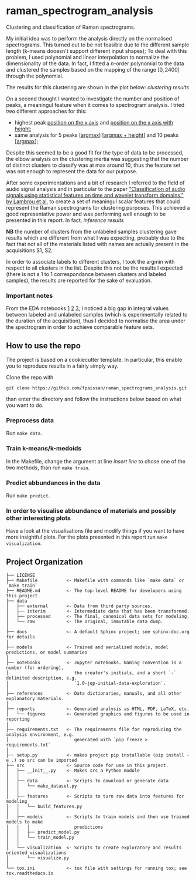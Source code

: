 raman_spectrogram_analysis
==============================

Clustering and classification of Raman spectrograms.

My initial idea was to perform the analysis directly on the normalised spectrograms. This turned out to be not feasible due to the different sample length (k-means dooesn't support different input shapes); To deal with this problem, I used polynomial and linear interpolation to normalize the dimensionality of the data. In fact, I fitted a *n*-order polynomial to the data and clustered the samples based on the mapping of the range $`[0, 2400]`$ through the polynomial.

The results for this clustering are shown in the plot below:
*clustering results*

On a second thought I wanted to investigate the number and position of peaks, a meaningul feature when it comes to spectrogram analysis. I tried two different approaches for this:
- highest peak [position on the x axis](notebooks/fp-model-with-peak1-argmax.ipynb) and [position on the x axis with height](notebooks/fp-model-with-maxpeak2d.ipynb);
- same analysis for 5 peaks \[[argmax](notebooks/fp-model-5-maxpeak-argmax.ipynb)\] \[[argmax + height](notebooks/fp-model-5-maxpeak-2d.ipynb)\] and 10 peaks \[[argmax](notebooks/fp-model-10-maxpeak-argmax.ipynb)\];

Despite this seemed to be a good fit for the type of data to be processed, the elbow analysis on the clustering inertia was suggesting that the number of distinct clusters to classify was at max around 10, thus the feature set was not enough to represent the data for our purpose.

After some experimentations and a bit of research I referred to the field of audio signal analysis and in particular to the paper ["Classification of audio signals using statistical features on time and wavelet transform domains." by Lambrou et al.](references/papers/ic982120.pdf) to create a set of meaningul scalar features that could represent the Raman spectrograms for clustering purposes.
This achieved a good representative power and was performing well enough to be presented in this report. In fact, *inference results*

**NB** the number of clusters from the unlabeled samples clustering gave results which are different from what I was expecting, probably due to the fact that not all of the materials listed with names are actually present in the acquisitions S1, S2.

In order to associate labels to different clusters, I took the argmin with respect to all clusters in the list.
Despite this not be the results I expected (there is not a 1 to 1 correspondance between clusters and labeled samples), the results are reported for the sake of evaluation.

### Important notes
From the EDA notebooks [1](notebooks/fp-eda-S1-raman-data.ipynb) [2](notebooks/fp-eda-S2-raman-data.ipynb) [3](notebooks/README-consegne.pynb), I noticed a big gap in integral values between labeled and unlabeled samples (which is experimentally related to the duration of the acquisition), thus I decided to normalise the area under the spectrogram in order to achieve comparable feature sets.

## How to use the repo

The project is based on a cookiecutter template. In particular, this enable you to reproduce results in a fairly simply way.

Clone the repo with 

`git clone https://github.com/fpaissan/raman_spectrograms_analysis.git`

than enter the directory and follow the instructions below based on what you want to do.

### Preprocess data
Run `make data`.

### Train k-means/k-medoids
In the Makefile, change the argument at line *insert line* to chose one of the two methods, than run `make train`.

### Predict abbundances in the data
Run `make predict`.

### In order to visualise abbundance of materials and possibly other interesting plots
Have a look at the visualisations file and modify things if you want to have more insightful plots.
For the plots presented in this report run `make visualization`.

Project Organization
------------

    ├── LICENSE
    ├── Makefile           <- Makefile with commands like `make data` or `make train`
    ├── README.md          <- The top-level README for developers using this project.
    ├── data
    │   ├── external       <- Data from third party sources.
    │   ├── interim        <- Intermediate data that has been transformed.
    │   ├── processed      <- The final, canonical data sets for modeling.
    │   └── raw            <- The original, immutable data dump.
    │
    ├── docs               <- A default Sphinx project; see sphinx-doc.org for details
    │
    ├── models             <- Trained and serialized models, model predictions, or model summaries
    │
    ├── notebooks          <- Jupyter notebooks. Naming convention is a number (for ordering),
    │                         the creator's initials, and a short `-` delimited description, e.g.
    │                         `1.0-jqp-initial-data-exploration`.
    │
    ├── references         <- Data dictionaries, manuals, and all other explanatory materials.
    │
    ├── reports            <- Generated analysis as HTML, PDF, LaTeX, etc.
    │   └── figures        <- Generated graphics and figures to be used in reporting
    │
    ├── requirements.txt   <- The requirements file for reproducing the analysis environment, e.g.
    │                         generated with `pip freeze > requirements.txt`
    │
    ├── setup.py           <- makes project pip installable (pip install -e .) so src can be imported
    ├── src                <- Source code for use in this project.
    │   ├── __init__.py    <- Makes src a Python module
    │   │
    │   ├── data           <- Scripts to download or generate data
    │   │   └── make_dataset.py
    │   │
    │   ├── features       <- Scripts to turn raw data into features for modeling
    │   │   └── build_features.py
    │   │
    │   ├── models         <- Scripts to train models and then use trained models to make
    │   │   │                 predictions
    │   │   ├── predict_model.py
    │   │   └── train_model.py
    │   │
    │   └── visualization  <- Scripts to create exploratory and results oriented visualizations
    │       └── visualize.py
    │
    └── tox.ini            <- tox file with settings for running tox; see tox.readthedocs.io

